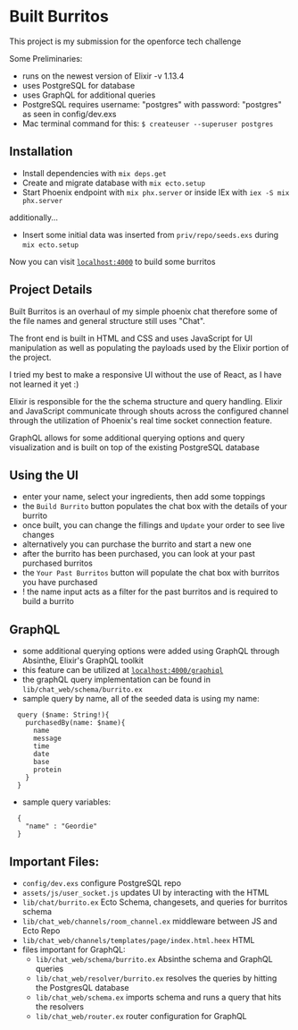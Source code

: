 # Built Burritos

This project is my submission for the openforce tech challenge

Some Preliminaries:

  * runs on the newest version of Elixir -v 1.13.4
  * uses PostgreSQL for database
  * uses GraphQL for additional queries
  * PostgreSQL requires username: "postgres" with password: "postgres" as seen in config/dev.exs
  * Mac terminal command for this: `$ createuser --superuser postgres`

## Installation

  * Install dependencies with `mix deps.get`
  * Create and migrate database with `mix ecto.setup`
  * Start Phoenix endpoint with `mix phx.server` or inside IEx with `iex -S mix phx.server`

  additionally...

  * Insert some initial data was inserted from `priv/repo/seeds.exs` during `mix ecto.setup`

Now you can visit [`localhost:4000`](http://localhost:4000) to build some burritos

## Project Details

Built Burritos is an overhaul of my simple phoenix chat therefore some of the file names and general structure still uses "Chat".

The front end is built in HTML and CSS and uses JavaScript for UI manipulation as well as populating the payloads used by the Elixir portion of the project.

I tried my best to make a responsive UI without the use of React, as I have not learned it yet :)

Elixir is responsible for the the schema structure and query handling. Elixir and JavaScript communicate through shouts across the configured channel through the utilization of Phoenix's real time socket connection feature.

GraphQL allows for some additional querying options and query visualization and is built on top of the existing PostgreSQL database

## Using the UI

  * enter your name, select your ingredients, then add some toppings
  * the `Build Burrito` button populates the chat box with the details of your burrito
  * once built, you can change the fillings and `Update` your order to see live changes
  * alternatively you can purchase the burrito and start a new one
  * after the burrito has been purchased, you can look at your past purchased burritos
  * the `Your Past Burritos` button will populate the chat box with burritos you have purchased
  * ! the name input acts as a filter for the past burritos and is required to build a burrito

## GraphQL

  * some additional querying options were added using GraphQL through Absinthe, Elixir's GraphQL toolkit
  * this feature can be utilized at [`localhost:4000/graphiql`](http://localhost:4000/graphiql)
  * the graphQL query implementation can be found in `lib/chat_web/schema/burrito.ex`
  * sample query by name, all of the seeded data is using my name:
```
  query ($name: String!){
    purchasedBy(name: $name){
      name
      message
      time
      date
      base
      protein
    }
  }
```
* sample query variables:
```
  {
    "name" : "Geordie"
  }
```

## Important Files:
  * `config/dev.exs` configure PostgreSQL repo
  * `assets/js/user_socket.js` updates UI by interacting with the HTML
  * `lib/chat/burrito.ex` Ecto Schema, changesets, and queries for burritos schema
  * `lib/chat_web/channels/room_channel.ex` middleware between JS and Ecto Repo
  * `lib/chat_web/channels/templates/page/index.html.heex` HTML
  * files important for GraphQL:
    - `lib/chat_web/schema/burrito.ex` Absinthe schema and GraphQL queries
    - `lib/chat_web/resolver/burrito.ex` resolves the queries by hitting the PostgresQL database
    - `lib/chat_web/schema.ex` imports schema and runs a query that hits the resolvers
    - `lib/chat_web/router.ex` router configuration for GraphQL
